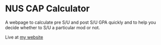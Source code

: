 # NUS CAP Calculator

A webpage to calculate pre S/U and post S/U GPA quickly and to help you decide whether to S/U a particular mod or not.

Live at [my website](http://gpa-calculator.harshitsri.com/)